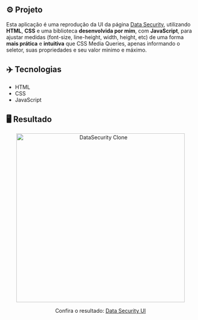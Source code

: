 ## ⚙️ Projeto

Esta aplicação é uma reprodução da UI da página <a href="https://nicepage.com/website-templates/preview/data-center-security-solutions-313607?device=desktop">Data Security</a>, utilizando **HTML**, **CSS** e uma biblioteca **desenvolvida por mim**, com **JavaScript**, para ajustar medidas (font-size, line-height, width, height, etc) de uma forma **mais prática** e **intuitiva** que CSS Media Queries, apenas informando o seletor, suas propriedades e seu valor minimo e máximo.

## ✈️ Tecnologias

- HTML
- CSS
- JavaScript

## 🖥️ Resultado

<div align="center">
  <img alt="DataSecurity Clone" src="https://i.imgur.com/qwDcXLv.png" width="450px"> 
  <p>Confira o resultado: <a href="https://datasecurity-ui-ruuuff.netlify.app">Data Security UI</a></p>
</div>
